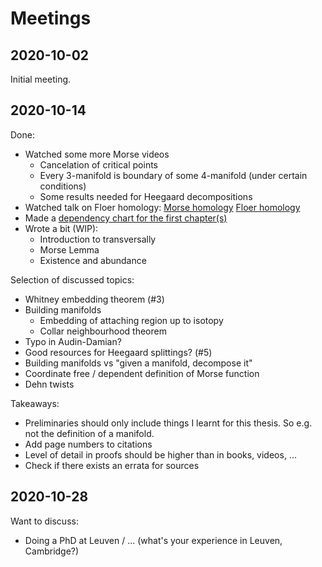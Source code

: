 # Meetings

## 2020-10-02

Initial meeting.

## 2020-10-14

Done:

* Watched some more Morse videos
   - Cancelation of critical points
   - Every 3-manifold is boundary of some 4-manifold (under certain conditions)
   - Some results needed for Heegaard decompositions
* Watched talk on Floer homology: [Morse homology](https://www.youtube.com/watch?v=hcggpesZ_kA) [Floer homology](https://www.youtube.com/watch?v=SoLPZbLiAVo)
* Made a [dependency chart for the first chapter(s)](https://drive.google.com/file/d/1LSyxkRDMp2VspcCA4x9pddb7uIP2q3kl/view?usp=sharing)
* Wrote a bit (WIP):
  - Introduction to transversally
  - Morse Lemma
  - Existence and abundance

Selection of discussed topics:

* Whitney embedding theorem (#3)
* Building manifolds
  - Embedding of attaching region up to isotopy
  - Collar neighbourhood theorem
* Typo in Audin-Damian?
* Good resources for Heegaard splittings? (#5)
* Building manifolds vs "given a manifold, decompose it"
* Coordinate free / dependent definition of Morse function
* Dehn twists

Takeaways:

* Preliminaries should only include things I learnt for this thesis. So e.g. not the definition of a manifold.
* Add page numbers to citations
* Level of detail in proofs should be higher than in books, videos, ...
* Check if there exists an errata for sources

## 2020-10-28

Want to discuss:

* Doing a PhD at Leuven / ... (what's your experience in Leuven, Cambridge?)

